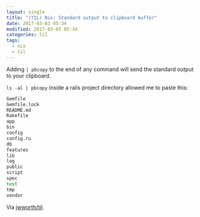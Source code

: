 ```yaml
---
layout: single
title: "(TIL) Nix: Standard output to clipboard buffer"
date: 2017-03-03 05:34
modified: 2017-03-03 05:34
categories: til
tags:
  - nix
  - til
---
```


Adding `| pbcopy` to the end of any command will send the standard output
to your clipboard.

`ls -al | pbcopy` inside a rails project directory allowed me to paste this:

```bash
Gemfile
Gemfile.lock
README.md
Rakefile
app
bin
config
config.ru
db
features
lib
log
public
script
spec
test
tmp
vendor
```

Via [jwworth/til](https://github.com/jwworth/til).
